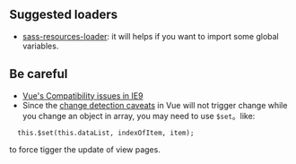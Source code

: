 ## Suggested loaders

* [sass-resources-loader](https://vue-loader.vuejs.org/en/configurations/pre-processors.html): it will helps if you want to import some global variables.

## Be careful

* [Vue's Compatibility issues in IE9](https://blog.suzper.com/2017/03/16/IE9%E5%9C%A8vue%E4%B8%8B%E7%9A%84%E4%B8%80%E4%BA%9B%E5%85%BC%E5%AE%B9/)
* Since the [change detection caveats](https://vuejs.org/v2/guide/reactivity.html#Change-Detection-Caveats) in Vue will not trigger change while you change an object in array, you may need to use `$set`。like:
```
  this.$set(this.dataList, indexOfItem, item);
```
to force tigger the update of view pages.
